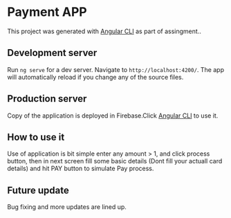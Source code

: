 # Payment APP

This project was generated with [Angular CLI](https://github.com/angular/angular-cli) as part of assingment..

## Development server

Run `ng serve` for a dev server. Navigate to `http://localhost:4200/`. The app will automatically reload if you change any of the source files.

## Production server

Copy of the application is deployed in Firebase.Click [Angular CLI](https://payment-app-a73b8.web.app) to use it.


## How to use it

Use of application is bit simple enter any amount > 1, and click process button, then in next screen fill some basic details (Dont fill your actuall card details) and hit PAY button to simulate Pay process.

## Future update

Bug fixing and more updates are lined up.
